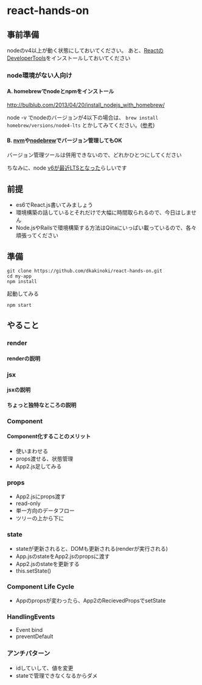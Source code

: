 # react-hands-on
## 事前準備
nodeのv4以上が動く状態にしておいてください。
あと、[ReactのDeveloperTools](https://chrome.google.com/webstore/detail/react-developer-tools/fmkadmapgofadopljbjfkapdkoienihi?hl=en)をインストールしておいてください

### node環境がない人向け
#### A. homebrewでnodeとnpmをインストール
http://bulblub.com/2013/04/20/install_nodejs_with_homebrew/

node -v でnodeのバージョンが4以下の場合は、
`brew install homebrew/versions/node4-lts` とかしてみてください。([参考](http://qiita.com/kazuph/items/49db7cbaedd13afae3ec))

#### B. [nvm](http://qiita.com/544/items/7237a32c68619236f446)や[nodebrew](http://qiita.com/sinmetal/items/154e81823f386279b33c)でバージョン管理してもOK

バージョン管理ツールは併用できないので、どれかひとつにしてください

ちなみに、node [v6が最近LTSとなった](https://github.com/nodejs/LTS)らしいです


## 前提
- es6でReact.js書いてみましょう
- 環境構築の話しているとそれだけで大幅に時間取られるので、今日はしません
 - Node.jsやRailsで環境構築する方法はQiitaにいっぱい載っているので、各々頑張ってください

## 準備
```
git clone https://github.com/dkakinoki/react-hands-on.git
cd my-app
npm install
```
起動してみる
```
npm start
```

## やること
### render
#### renderの説明

### jsx
#### jsxの説明
#### ちょっと独特なところの説明

### Component
#### Component化することのメリット
- 使いまわせる
- props渡せる、状態管理
- App2.js足してみる

### props
- App2.jsにprops渡す
- read-only
- 単一方向のデータフロー
 - ツリーの上から下に

### state
- stateが更新されると、DOMも更新される(renderが実行される)
- App.jsのstateをApp2.jsのpropsに渡す
- App2.jsのstateを更新する
 - this.setState()

### Component Life Cycle
- Appのpropsが変わったら、App2のRecievedPropsでsetState

### HandlingEvents
- Event bind
- preventDefault

### アンチパターン
- idしていして、値を変更
- stateで管理できなくなるからダメ

